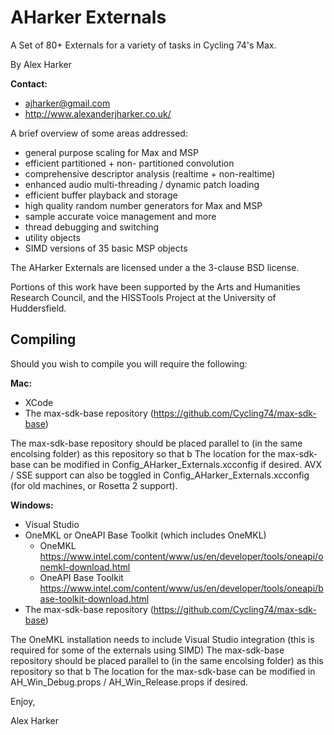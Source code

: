 AHarker Externals
=================

A Set of 80+ Externals for a variety of tasks in Cycling 74's Max.

By Alex Harker

**Contact:**

* ajharker@gmail.com 
* http://www.alexanderjharker.co.uk/
			
A brief overview of some areas addressed:

* general purpose scaling for Max and MSP
* efficient partitioned + non- partitioned convolution
* comprehensive descriptor analysis (realtime + non-realtime)
* enhanced audio multi-threading / dynamic patch loading
* efficient buffer playback and storage
* high quality random number generators for Max and MSP
* sample accurate voice management and more
* thread debugging and switching
* utility objects
* SIMD versions of 35 basic MSP objects

The AHarker Externals are licensed under a the 3-clause BSD license.

Portions of this work have been supported by the Arts and Humanities Research Council, and the HISSTools Project at the University of Huddersfield.

Compiling
---------

Should you wish to compile you will require the following:

**Mac:**
- XCode
- The max-sdk-base repository (https://github.com/Cycling74/max-sdk-base)

The max-sdk-base repository should be placed parallel to (in the same encolsing folder) as this repository so that b
The location for the max-sdk-base can be modified in Config_AHarker_Externals.xcconfig if desired.
AVX / SSE support can also be toggled in Config_AHarker_Externals.xcconfig (for old machines, or Rosetta 2 support).

**Windows:**
- Visual Studio
- OneMKL or OneAPI Base Toolkit (which includes OneMKL)
    - OneMKL https://www.intel.com/content/www/us/en/developer/tools/oneapi/onemkl-download.html
    - OneAPI Base Toolkit https://www.intel.com/content/www/us/en/developer/tools/oneapi/base-toolkit-download.html
- The max-sdk-base repository (https://github.com/Cycling74/max-sdk-base)

The OneMKL installation needs to include Visual Studio integration (this is required for some of the externals using SIMD)
The max-sdk-base repository should be placed parallel to (in the same encolsing folder) as this repository so that b
The location for the max-sdk-base can be modified in AH_Win_Debug.props / AH_Win_Release.props if desired.

Enjoy,

Alex Harker

